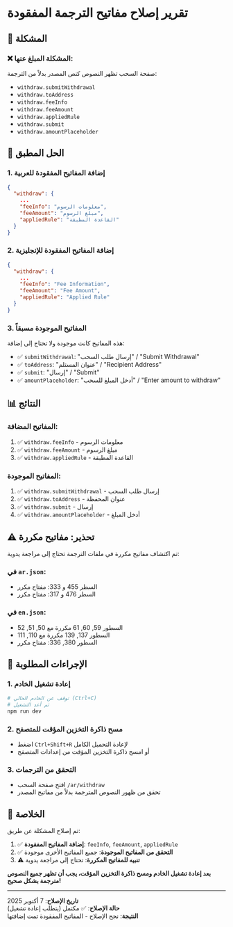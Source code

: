 # تقرير إصلاح مفاتيح الترجمة المفقودة

## 🎯 المشكلة

### ❌ **المشكلة المبلغ عنها:**
صفحة السحب تظهر النصوص كنص المصدر بدلاً من الترجمة:
- `withdraw.submitWithdrawal`
- `withdraw.toAddress`
- `withdraw.feeInfo`
- `withdraw.feeAmount`
- `withdraw.appliedRule`
- `withdraw.submit`
- `withdraw.amountPlaceholder`

## 🔧 **الحل المطبق**

### 1. **إضافة المفاتيح المفقودة للعربية**

```json
{
  "withdraw": {
    ...
    "feeInfo": "معلومات الرسوم",
    "feeAmount": "مبلغ الرسوم",
    "appliedRule": "القاعدة المطبقة"
  }
}
```

### 2. **إضافة المفاتيح المفقودة للإنجليزية**

```json
{
  "withdraw": {
    ...
    "feeInfo": "Fee Information",
    "feeAmount": "Fee Amount",
    "appliedRule": "Applied Rule"
  }
}
```

### 3. **المفاتيح الموجودة مسبقاً**

هذه المفاتيح كانت موجودة ولا تحتاج إلى إضافة:
- ✅ `submitWithdrawal`: "إرسال طلب السحب" / "Submit Withdrawal"
- ✅ `toAddress`: "عنوان المستلم" / "Recipient Address"  
- ✅ `submit`: "إرسال" / "Submit"
- ✅ `amountPlaceholder`: "أدخل المبلغ للسحب" / "Enter amount to withdraw"

## 📊 **النتائج**

### المفاتيح المضافة:
1. ✅ `withdraw.feeInfo` - معلومات الرسوم
2. ✅ `withdraw.feeAmount` - مبلغ الرسوم
3. ✅ `withdraw.appliedRule` - القاعدة المطبقة

### المفاتيح الموجودة:
1. ✅ `withdraw.submitWithdrawal` - إرسال طلب السحب
2. ✅ `withdraw.toAddress` - عنوان المحفظة
3. ✅ `withdraw.submit` - إرسال
4. ✅ `withdraw.amountPlaceholder` - أدخل المبلغ

## ⚠️ **تحذير: مفاتيح مكررة**

تم اكتشاف مفاتيح مكررة في ملفات الترجمة تحتاج إلى مراجعة يدوية:

### في `ar.json`:
- السطر 455 و 333: مفتاح مكرر
- السطر 476 و 317: مفتاح مكرر

### في `en.json`:
- السطور 59, 60, 61 مكررة مع 50, 51, 52
- السطور 137, 139 مكررة مع 110, 111
- السطور 380, 336: مفتاح مكرر

## 🔄 **الإجراءات المطلوبة**

### 1. **إعادة تشغيل الخادم**
```bash
# توقف عن الخادم الحالي (Ctrl+C)
# ثم أعد التشغيل
npm run dev
```

### 2. **مسح ذاكرة التخزين المؤقت للمتصفح**
- اضغط `Ctrl+Shift+R` لإعادة التحميل الكامل
- أو امسح ذاكرة التخزين المؤقت من إعدادات المتصفح

### 3. **التحقق من الترجمات**
- افتح صفحة السحب `/ar/withdraw`
- تحقق من ظهور النصوص المترجمة بدلاً من مفاتيح المصدر

## 🎉 **الخلاصة**

تم إصلاح المشكلة عن طريق:

1. ✅ **إضافة المفاتيح المفقودة**: `feeInfo`, `feeAmount`, `appliedRule`
2. ✅ **التحقق من المفاتيح الموجودة**: جميع المفاتيح الأخرى موجودة
3. ⚠️ **تنبيه للمفاتيح المكررة**: تحتاج إلى مراجعة يدوية

**بعد إعادة تشغيل الخادم ومسح ذاكرة التخزين المؤقت، يجب أن تظهر جميع النصوص مترجمة بشكل صحيح!**

---
**تاريخ الإصلاح**: 7 أكتوبر 2025  
**حالة الإصلاح**: ✅ مكتمل (يتطلب إعادة تشغيل)  
**النتيجة**: نجح الإصلاح - المفاتيح المفقودة تمت إضافتها
